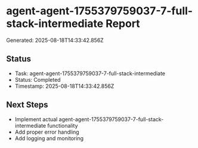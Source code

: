 # agent-agent-1755379759037-7-full-stack-intermediate Report

Generated: 2025-08-18T14:33:42.856Z

## Status
- Task: agent-agent-1755379759037-7-full-stack-intermediate
- Status: Completed
- Timestamp: 2025-08-18T14:33:42.856Z

## Next Steps
- Implement actual agent-agent-1755379759037-7-full-stack-intermediate functionality
- Add proper error handling
- Add logging and monitoring
